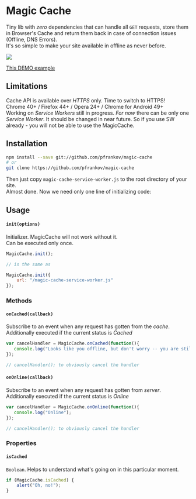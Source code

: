 # Magic Cache

Tiny lib with _zero_ dependencies that can handle all `GET` requests, store them in Browser's Cache and return them back in case of connection issues (Offline, DNS Errors).  
It's so simple to make your site available in offline as never before.

<img src="https://cloud.githubusercontent.com/assets/584632/14590104/aadf0a6a-0514-11e6-9b22-ad9a144e9731.gif"/>

[This DEMO example](https://rawgit.com/pfrankov/magic-cache/master/example/example.html)

## Limitations
Cache API is available over *HTTPS* only. Time to switch to HTTPS!  
Chrome 40+ / Firefox 44+ / Opera 24+ / Chrome for Android 49+  
Working on _Service Workers_ still in progress. _For now_ there can be only one _Service Worker_. It should be changed in near future.
So if you use SW already - you will not be able to use the MagicCache.

## Installation

```bash
npm install --save git://github.com/pfrankov/magic-cache
# or
git clone https://github.com/pfrankov/magic-cache
```
Then just copy `magic-cache-service-worker.js` to the root directory of your site.  
Almost done. Now we need only one line of initializing code:

## Usage

#### `init(options)`

Initializer. MagicCache will not work without it.  
Can be executed only once.

```js
MagicCache.init();

// is the same as

MagicCache.init({
    url: "/magic-cache-service-worker.js"
});
```

### Methods

#### `onCached(callback)`

Subscribe to an event when any request has gotten from the *cache*.
Additionally executed if the current status is _Cached_

```js
var cancelHandler = MagicCache.onCached(function(){
   console.log("Looks like you offline, but don't worry -- you are still geting cached pages"); 
});

// cancelHandler(); to obviously cancel the handler
```

#### `onOnline(callback)`

Subscribe to an event when any request has gotten from *server*.
Additionally executed if the current status is _Online_ 

```js
var cancelHandler = MagicCache.onOnline(function(){
   console.log("Online"); 
});

// cancelHandler(); to obviously cancel the handler 
```

### Properties

#### `isCached`

`Boolean`. Helps to understand what's going on in this particular moment.

```js
if (MagicCache.isCached) {
    alert("Oh, no!");
}
```